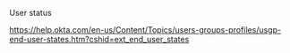 User status

https://help.okta.com/en-us/Content/Topics/users-groups-profiles/usgp-end-user-states.htm?cshid=ext_end_user_states